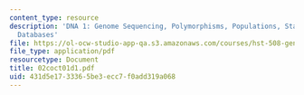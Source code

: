 ```yaml
---
content_type: resource
description: 'DNA 1: Genome Sequencing, Polymorphisms, Populations, Statistics, Pharmacogenomics;
  Databases'
file: https://ol-ocw-studio-app-qa.s3.amazonaws.com/courses/hst-508-genomics-and-computational-biology-fall-2002/431d5e1733365be3ecc7f0add319a068_02coct01d1.pdf
file_type: application/pdf
resourcetype: Document
title: 02coct01d1.pdf
uid: 431d5e17-3336-5be3-ecc7-f0add319a068
---
```

